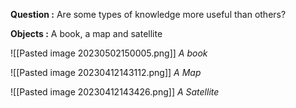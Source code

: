 
**Question :** Are some types of knowledge more useful than others?

**Objects :**  A book, a map and satellite

![[Pasted image 20230502150005.png]]
*A book*

![[Pasted image 20230412143112.png]]
*A Map*

![[Pasted image 20230412143426.png]]
*A Satellite*

